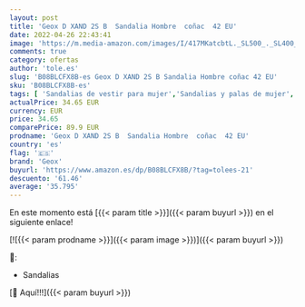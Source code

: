 ```yaml
---
layout: post
title: 'Geox D XAND 2S B  Sandalia Hombre  coñac  42 EU'
date: 2022-04-26 22:43:41
image: 'https://m.media-amazon.com/images/I/417MKatcbtL._SL500_._SL400_.jpg'
comments: true
category: ofertas
author: 'tole.es'
slug: 'B08BLCFX8B-es Geox D XAND 2S B Sandalia Hombre coñac 42 EU'
sku: 'B08BLCFX8B-es'
tags: [ 'Sandalias de vestir para mujer','Sandalias y palas de mujer','Zapatos','Zapatos para mujer','Zapatos y complementos','geox','sandalia','🇪🇸', ]
actualPrice: 34.65 EUR
currency: EUR
price: 34.65
comparePrice: 89.9 EUR
prodname: 'Geox D XAND 2S B  Sandalia Hombre  coñac  42 EU'
country: 'es'
flag: '🇪🇸'
brand: 'Geox'
buyurl: 'https://www.amazon.es/dp/B08BLCFX8B/?tag=tolees-21'
descuento: '61.46'
average: '35.795'
---
```


En este momento está [{{< param title >}}]({{< param buyurl >}}) en el siguiente enlace!

[![{{< param prodname >}}]({{< param image >}})]({{< param buyurl >}})

🔎:

- Sandalias

[🛒 Aquí!!!]({{< param buyurl >}})
